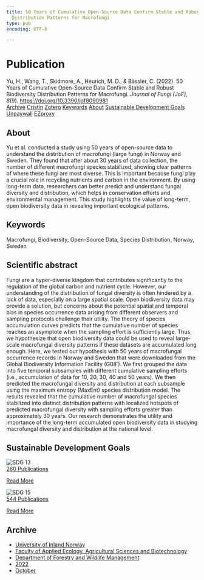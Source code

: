 ```yaml
---
title: 50 Years of Cumulative Open-Source Data Confirm Stable and Robust Biodiversity
  Distribution Patterns for Macrofungi
type: pub
encoding: UTF-8

---
```

<h1>Publication</h1>
<article id="csl-bib-container-74FBY7PQ" class="csl-bib-container">
  <div class="csl-bib-body"> <div class="csl-entry">Yu, H., Wang, T., Skidmore, A., Heurich, M. D., &#38; Bässler, C. (2022). 50 Years of Cumulative Open-Source Data Confirm Stable and Robust Biodiversity Distribution Patterns for Macrofungi. <i>Journal of Fungi (JoF)</i>, <i>8</i>(9). <a href="https://doi.org/10.3390/jof8090981">https://doi.org/10.3390/jof8090981</a></div> </div>
  <div class="csl-bib-buttons">
    <a href="#taxonomy-article-74FBY7PQ" alt="archive" class="csl-bib-button">Archive</a>
    <a href="https://app.cristin.no/results/show.jsf?id=2061219" alt="Cristin" class="csl-bib-button">Cristin</a>
    <a href="http://zotero.org/groups/5881554/items/74FBY7PQ" alt="Zotero" class="csl-bib-button">Zotero</a>
    <a href="#keywords-article-74FBY7PQ" alt="keywords" class="csl-bib-button">Keywords</a>
    <a href="#about-article-74FBY7PQ" alt="about_pub" class="csl-bib-button">About</a>
    <a href="#sdg-article-74FBY7PQ" alt="sdg" class="csl-bib-button">Sustainable Development Goals</a>
    <a href="https://www.mdpi.com/2309-608X/8/9/981/pdf?version=1663722639" alt="Unpaywall" class="csl-bib-button">Unpaywall</a>
    <a href="https://www.mdpi.com/2309-608X/8/9/981/pdf?version=1663722639" alt="EZproxy" class="csl-bib-button">EZproxy</a>
  </div>
  <div id="csl-bib-meta-container-74FBY7PQ"></div>
</article>
<div id="csl-bib-meta-74FBY7PQ" class="csl-bib-meta">
  <article id="about-article-74FBY7PQ" class="about_pub-article">
    <h1>About</h1>
    Yu et al. conducted a study using 50 years of open-source data to understand the distribution of macrofungi (large fungi) in Norway and Sweden. They found that after about 30 years of data collection, the number of different macrofungi species stabilized, showing clear patterns of where these fungi are most diverse. This is important because fungi play a crucial role in recycling nutrients and carbon in the environment. By using long-term data, researchers can better predict and understand fungal diversity and distribution, which helps in conservation efforts and environmental management. This study highlights the value of long-term, open biodiversity data in revealing important ecological patterns.
  </article>
  <article id="keywords-article-74FBY7PQ" class="keywords-article">
    <h1>Keywords</h1>
    Macrofungi, Biodiversity, Open-Source Data, Species Distribution, Norway, Sweden
  </article>
  <article id="abstract-article-74FBY7PQ" class="abstract-article">
    <h1>Scientific abstract</h1>
    Fungi are a hyper-diverse kingdom that contributes significantly to the regulation of the global carbon and nutrient cycle. However, our understanding of the distribution of fungal diversity is often hindered by a lack of data, especially on a large spatial scale. Open biodiversity data may provide a solution, but concerns about the potential spatial and temporal bias in species occurrence data arising from different observers and sampling protocols challenge their utility. The theory of species accumulation curves predicts that the cumulative number of species reaches an asymptote when the sampling effort is sufficiently large. Thus, we hypothesize that open biodiversity data could be used to reveal large-scale macrofungal diversity patterns if these datasets are accumulated long enough. Here, we tested our hypothesis with 50 years of macrofungal occurrence records in Norway and Sweden that were downloaded from the Global Biodiversity Information Facility (GBIF). We first grouped the data into five temporal subsamples with different cumulative sampling efforts (i.e., accumulation of data for 10, 20, 30, 40 and 50 years). We then predicted the macrofungal diversity and distribution at each subsample using the maximum entropy (MaxEnt) species distribution model. The results revealed that the cumulative number of macrofungal species stabilized into distinct distribution patterns with localized hotspots of predicted macrofungal diversity with sampling efforts greater than approximately 30 years. Our research demonstrates the utility and importance of the long-term accumulated open biodiversity data in studying macrofungal diversity and distribution at the national level.
  </article>
  <article id="sdg-article-74FBY7PQ" class="sdg-article">
    <h1>Sustainable Development Goals</h1>
    <div class="sdg-container"><div id="sdg13" class="sdg">
        <img src="{{< params subfolder >}}images/sdg/sdg13_en.png" class="image" alt="SDG 13">
        <div class="sdg-overlay">
          <a href="{{< params subfolder >}}en/archive/?sdg=13#archive" class="sdg-publication-count"><span>260</span> Publications</a>
          <p><a href="https://sdgs.un.org/goals/goal13" class="sdg-read-more">Read More</a></p>
        </div>
      </div> <div id="sdg15" class="sdg">
        <img src="{{< params subfolder >}}images/sdg/sdg15_en.png" class="image" alt="SDG 15">
        <div class="sdg-overlay">
          <a href="{{< params subfolder >}}en/archive/?sdg=15#archive" class="sdg-publication-count"><span>544</span> Publications</a>
          <p><a href="https://sdgs.un.org/goals/goal15" class="sdg-read-more">Read More</a></p>
        </div>
      </div></div>
  </article>
  <article id="taxonomy-article-74FBY7PQ" class="taxonomy-article">
    <h1>Archive</h1>
    <ul>
      <li><a href="{{< params subfolder >}}en/archive/?key=3DCRN523">University of Inland Norway</a></li>
      <li><a href="{{< params subfolder >}}en/archive/?key=T77LXH6D">Faculty of Applied Ecology, Agricultural Sciences and Biotechnology</a></li>
      <li><a href="{{< params subfolder >}}en/archive/?key=7TRARPE3">Department of Forestry and Wildlife Management</a></li>
      <li><a href="{{< params subfolder >}}en/archive/?key=H9K9UC39">2022</a></li>
      <li><a href="{{< params subfolder >}}en/archive/?key=D6AN988W">October</a></li>
    </ul>
  </article>
</div>
